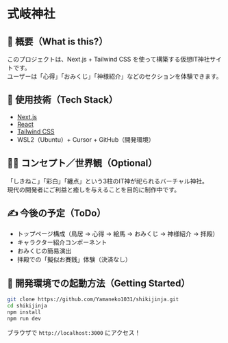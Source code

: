 # 式岐神社

## 📖 概要（What is this?）

このプロジェクトは、Next.js + Tailwind CSS を使って構築する仮想IT神社サイトです。  
ユーザーは「心得」「おみくじ」「神様紹介」などのセクションを体験できます。

## 🧰 使用技術（Tech Stack）

- [Next.js](https://nextjs.org/)
- [React](https://react.dev/)
- [Tailwind CSS](https://tailwindcss.com/)
- WSL2（Ubuntu）+ Cursor + GitHub（開発環境）


## 🧙‍♂️ コンセプト／世界観（Optional）

「しきねこ」「彩白」「纏点」という3柱のIT神が祀られるバーチャル神社。  
現代の開発者にご利益と癒しを与えることを目的に制作中です。

## ✍️ 今後の予定（ToDo）

- トップページ構成（鳥居 → 心得 → 絵馬 → おみくじ → 神様紹介 → 拝殿）
- キャラクター紹介コンポーネント
- おみくじの簡易演出
- 拝殿での「擬似お賽銭」体験（決済なし）

## 🚀 開発環境での起動方法（Getting Started）

```bash
git clone https://github.com/Yamaneko1031/shikijinja.git
cd shikijinja
npm install
npm run dev
```

ブラウザで `http://localhost:3000` にアクセス！